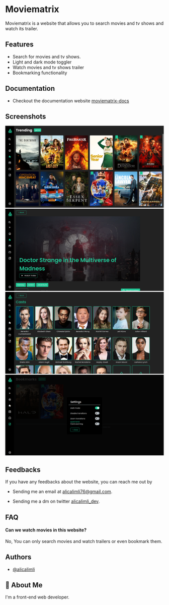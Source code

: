 # Moviematrix

Moviematrix is a website that allows you to search movies and tv shows and watch its trailer.

## Features

- Search for movies and tv shows.
- Light and dark mode toggler
- Watch movies and tv shows trailer
- Bookmarking functionality

## Documentation

- Checkout the documentation website [moviematrix-docs](https://moviematrix-docs.netlify.app/)

## Screenshots

![App Screenshot](/src/images/app-preview-one.png)
![App Screenshot](/src/images/app-preview-two.png)
![App Screenshot](/src/images/app-preview-three.png)
![App Screenshot](/src/images/app-preview-four.png)

## Feedbacks

If you have any feedbacks about the website, you can reach me out by

- Sending me an email at alicalimli76@gmail.com.

- Sending me a dm on twitter [alicalimli_dev](https://twitter.com/alicalimli_dev).

## FAQ

#### Can we watch movies in this website?

No, You can only search movies and watch trailers or even bookmark them.

## Authors

- [@alicalimli](https://www.github.com/alicalimli)

## 🚀 About Me

I'm a front-end web developer.
